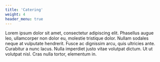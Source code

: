 ```yaml
---
title: 'Catering'
weight: 4
header_menu: true
---
```


Lorem ipsum dolor sit amet, consectetur adipiscing elit. Phasellus augue leo, ullamcorper non dolor eu, molestie tristique dolor. Nullam sodales neque at vulputate hendrerit. Fusce ac dignissim arcu, quis ultricies ante. Curabitur a nunc lacus. Nulla imperdiet justo vitae volutpat dictum. Ut ut volutpat nisl. Cras nulla tortor, elementum in.
